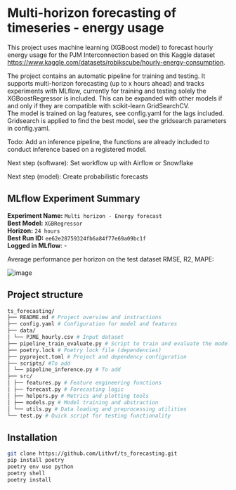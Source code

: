 # Multi-horizon forecasting of timeseries - energy usage

This project uses machine learning (XGBoost model) to forecast hourly energy usage for the PJM Interconnection based on this Kaggle dataset https://www.kaggle.com/datasets/robikscube/hourly-energy-consumption.  

The project contains an automatic pipeline for training and testing. It supports multi-horizon forecasting (up to x hours ahead) and tracks experiments with MLflow, currently for training and testing solely the XGBoostRegressor is included. This can be expanded with other models if and only if they are compatible with scikit-learn GridSearchCV.  
The model is trained on lag features, see config.yaml for the lags included. Gridsearch is applied to find the best model, see the gridsearch parameters in config.yaml.  

Todo: Add an inference pipeline, the functions are already included to conduct inference based on a registered model.  

Next step (software): Set workflow up with Airflow or Snowflake  

Next step (model): Create probabilistic forecasts

## MLflow Experiment Summary

**Experiment Name:** `Multi horizon - Energy forecast`  
**Best Model:** `XGBRegressor`  
**Horizon:** `24 hours`  
**Best Run ID:** `ee62e28759324fb6a84f77e69a09bc1f`  
**Logged in MLflow**: -  

Average performance per horizon on the test dataset RMSE, R2, MAPE:  


![image](https://github.com/user-attachments/assets/2d546dec-e53a-44c7-932d-f1e949e78ec3)

## Project structure
```bash
ts_forecasting/  
├── README.md # Project overview and instructions  
├── config.yaml # Configuration for model and features  
├── data/  
│ └── PJME_hourly.csv # Input dataset  
├── pipeline_train_evaluate.py # Script to train and evaluate the model  
├── poetry.lock # Poetry lock file (dependencies)  
├── pyproject.toml # Project and dependency configuration  
├── scripts/ #To add  
│ └── pipeline_inference.py # To add  
├── src/  
│ ├── features.py # Feature engineering functions  
│ ├── forecast.py # Forecasting logic  
│ ├── helpers.py # Metrics and plotting tools  
│ ├── models.py # Model training and abstraction  
│ └── utils.py # Data loading and preprocessing utilities  
└── test.py # Quick script for testing functionality
```

## Installation

```bash
git clone https://github.com/Lithvf/ts_forecasting.git
pip install poetry
poetry env use python
poetry shell
poetry install 
